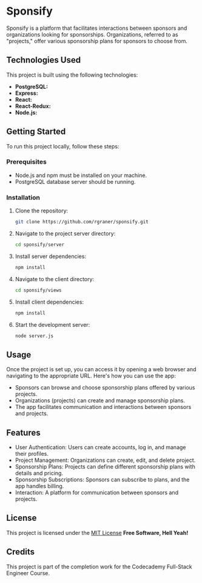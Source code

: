# Sponsify
Sponsify is a platform that facilitates interactions between sponsors and organizations looking for sponsorships. Organizations, referred to as "projects," offer various sponsorship plans for sponsors to choose from.

## Technologies Used
This project is built using the following technologies:
- **PostgreSQL:** 
- **Express:** 
- **React:** 
- **React-Redux:**
- **Node.js:** 

## Getting Started
To run this project locally, follow these steps:

### Prerequisites
- Node.js and npm must be installed on your machine.
- PostgreSQL database server should be running.

### Installation
1. Clone the repository:
    ```bash
   git clone https://github.com/rgraner/sponsify.git
   ```
2. Navigate to the project server directory:
    ```bash
    cd sponsify/server
    ```
3. Install server dependencies:
    ```bash
    npm install
    ```
4. Navigate to the client directory:
    ```bash
    cd sponsify/views
    ```
5. Install client dependencies:
    ```bash 
    npm install
    ```
6. Start the development server:
    ```bash
    node server.js
    ```
## Usage
Once the project is set up, you can access it by opening a web browser and navigating to the appropriate URL. Here's how you can use the app:
- Sponsors can browse and choose sponsorship plans offered by various projects.
- Organizations (projects) can create and manage sponsorship plans.
- The app facilitates communication and interactions between sponsors and projects.

## Features
- User Authentication: Users can create accounts, log in, and manage their profiles.
- Project Management: Organizations can create, edit, and delete project.
- Sponsorship Plans: Projects can define different sponsorship plans with details and pricing.
- Sponsorship Subscriptions: Sponsors can subscribe to plans, and the app handles billing.
- Interaction: A platform for communication between sponsors and projects.

## License
This project is licensed under the [MIT License](https://opensource.org/license/mit)
**Free Software, Hell Yeah!**

## Credits
This project is part of the completion work for the Codecademy Full-Stack Engineer Course.

